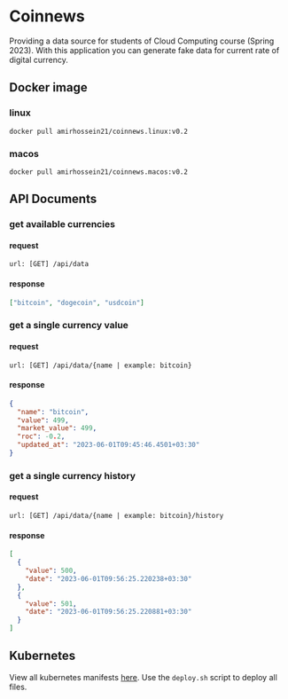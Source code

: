 # Coinnews

Providing a data source for students of Cloud Computing course (Spring 2023).
With this application you can generate fake data for current rate of digital currency.

## Docker image

### linux

```shell
docker pull amirhossein21/coinnews.linux:v0.2
```

### macos

```shell
docker pull amirhossein21/coinnews.macos:v0.2
```

## API Documents

### get available currencies

#### request

```shell
url: [GET] /api/data
```

#### response

```json
["bitcoin", "dogecoin", "usdcoin"]
```

### get a single currency value

#### request

```shell
url: [GET] /api/data/{name | example: bitcoin}
```

#### response

```json
{
  "name": "bitcoin",
  "value": 499,
  "market_value": 499,
  "roc": -0.2,
  "updated_at": "2023-06-01T09:45:46.4501+03:30"
}
```

### get a single currency history

#### request

```shell
url: [GET] /api/data/{name | example: bitcoin}/history
```

#### response

```json
[
  {
    "value": 500,
    "date": "2023-06-01T09:56:25.220238+03:30"
  },
  {
    "value": 501,
    "date": "2023-06-01T09:56:25.220881+03:30"
  }
]
```

## Kubernetes

View all kubernetes manifests [here](kubernetes). Use the ```deploy.sh``` script to deploy all files.

